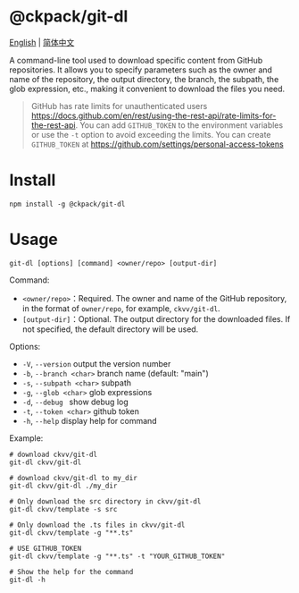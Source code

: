 # @ckpack/git-dl

[English](./README.md) | [简体中文](./README_ZH.md)

A command-line tool used to download specific content from GitHub repositories. It allows you to specify parameters such as the owner and name of the repository, the output directory, the branch, the subpath, the glob expression, etc., making it convenient to download the files you need.

> GitHub has rate limits for unauthenticated users <https://docs.github.com/en/rest/using-the-rest-api/rate-limits-for-the-rest-api>. You can add `GITHUB_TOKEN` to the environment variables or use the `-t` option to avoid exceeding the limits. You can create `GITHUB_TOKEN` at <https://github.com/settings/personal-access-tokens>

# Install

```shell
npm install -g @ckpack/git-dl
```

# Usage

```shell
git-dl [options] [command] <owner/repo> [output-dir]
```

Command:

-   `<owner/repo>`：Required. The owner and name of the GitHub repository, in the format of `owner/repo`, for example, `ckvv/git-dl`.
-   `[output-dir]`：Optional. The output directory for the downloaded files. If not specified, the default directory will be used.

Options:

+ `-V`, `--version`         output the version number
+ `-b`, `--branch <char>`   branch name (default: "main")
+ `-s`, `--subpath <char>`  subpath
+ `-g`, `--glob <char>`     glob expressions
+ `-d`, `--debug `          show debug log
+ `-t`, `--token <char>`    github token
+ `-h`, `--help`            display help for command

Example:

```shell
# download ckvv/git-dl
git-dl ckvv/git-dl

# download ckvv/git-dl to my_dir
git-dl ckvv/git-dl ./my_dir

# Only download the src directory in ckvv/git-dl
git-dl ckvv/template -s src

# Only download the .ts files in ckvv/git-dl
git-dl ckvv/template -g "**.ts"

# USE GITHUB_TOKEN
git-dl ckvv/template -g "**.ts" -t "YOUR_GITHUB_TOKEN"

# Show the help for the command
git-dl -h
```
